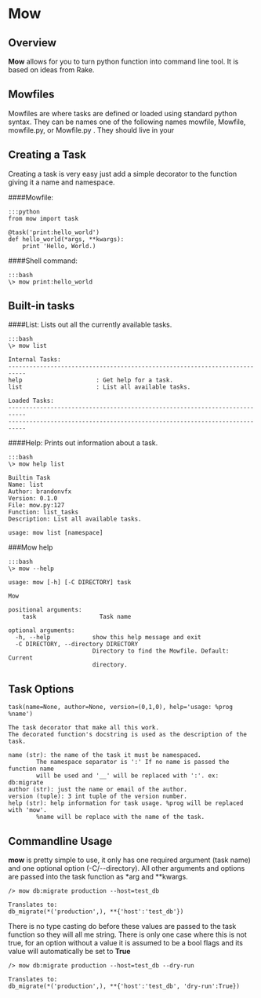# Mow

## Overview

**Mow** allows for you to turn python function into command line tool. It is based on ideas from Rake.


## Mowfiles
Mowfiles are where tasks are defined or loaded using standard python syntax. They can be names one of the following names mowfile, Mowfile, mowfile.py, or Mowfile.py . They should live in your 

## Creating a Task
Creating a task is very easy just add a simple decorator to the  function giving it a name and namespace. 

####Mowfile:

	:::python
	from mow import task

	@task('print:hello_world')
	def hello_world(*args, **kwargs):
		print 'Hello, World.)

####Shell command:

	:::bash
	\> mow print:hello_world
	
	
## Built-in tasks

####List:
Lists out all the currently available tasks.
	
	:::bash
	\> mow list
	
	Internal Tasks:
	---------------------------------------------------------------------------
	help                     : Get help for a task.
	list                     : List all available tasks.

	Loaded Tasks:
	---------------------------------------------------------------------------
	---------------------------------------------------------------------------
	
####Help:
Prints out information about a task.

	:::bash
	\> mow help list
	
	Builtin Task
	Name: list
	Author: brandonvfx
	Version: 0.1.0
	File: mow.py:127
	Function: list_tasks
	Description: List all available tasks.

	usage: mow list [namespace]
	

###Mow help

	:::bash
	\> mow --help

	usage: mow [-h] [-C DIRECTORY] task

	Mow
	
	positional arguments:
  		task                  Task name

	optional arguments:
  	  -h, --help            show this help message and exit
  	  -C DIRECTORY, --directory DIRECTORY
  	  						Directory to find the Mowfile. Default: Current
                        	directory.
                        	
## Task Options
	
	task(name=None, author=None, version=(0,1,0), help='usage: %prog %name')

	The task decorator that make all this work.
	The decorated function's docstring is used as the description of the task.

	name (str): the name of the task it must be namespaced. 
            The namespace separator is ':' If no name is passed the function name 
            will be used and '__' will be replaced with ':'. ex: db:migrate
	author (str): just the name or email of the author.
	version (tuple): 3 int tuple of the version number.
	help (str): help information for task usage. %prog will be replaced with 'mow'.
            %name will be replace with the name of the task.

## Commandline Usage
**mow** is pretty simple to use, it only has one required argument (task name) and one optional option (-C/--directory). All other arguments and options are passed into the task function as *arg and **kwargs. 
	
	/> mow db:migrate production --host=test_db
	
	Translates to:
	db_migrate(*('production',), **{'host':'test_db'})
	
There is no type casting do before these values are passed to the task function so they will all me string. There is only one case where this is not true, for an option without a value it is assumed to be a bool flags and its value will automatically be set to **True**

	/> mow db:migrate production --host=test_db --dry-run
	
	Translates to:
	db_migrate(*('production',), **{'host':'test_db', 'dry-run':True})